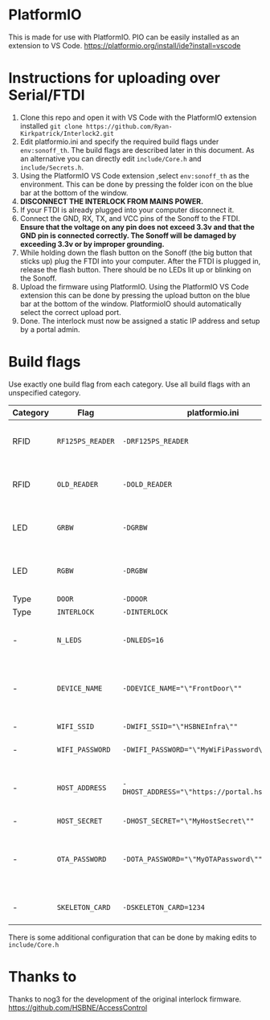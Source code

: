 # PlatformIO
This is made for use with PlatformIO. PIO can be easily installed as an extension to VS Code.
https://platformio.org/install/ide?install=vscode

# Instructions for uploading over Serial/FTDI
1. Clone this repo and open it with VS Code with the PlatformIO extension installed `git clone https://github.com/Ryan-Kirkpatrick/Interlock2.git`
2. Edit platformio.ini and specify the required build flags under `env:sonoff_th`. The build flags are described later in this document. As an alternative you can directly edit `include/Core.h` and `include/Secrets.h`.
3. Using the PlatformIO VS Code extension ,select `env:sonoff_th` as the environment. This can be done by pressing the folder icon on the blue bar at the bottom of the window.
4. __DISCONNECT THE INTERLOCK FROM MAINS POWER.__
5. If your FTDI is already plugged into your computer disconnect it.
6. Connect the GND, RX, TX, and VCC pins of the Sonoff to the FTDI. __Ensure that the voltage on any pin does not exceed 3.3v and that the GND pin is connected correctly. The Sonoff will be damaged by exceeding 3.3v or by improper grounding.__
7. While holding down the flash button on the Sonoff (the big button that sticks up) plug the FTDI into your computer. After the FTDI is plugged in, release the flash button. There should be no LEDs lit up or blinking on the Sonoff.
8. Upload the firmware using PlatformIO. Using the PlatformIO VS Code extension this can be done by pressing the upload button on the blue bar at the bottom of the window. PlatformioIO should automatically select the correct upload port.
9. Done. The interlock must now be assigned a static IP address and setup by a portal admin.

# Build flags
Use exactly one build flag from each category. Use all build flags with an unspecified category.

|Category | Flag | platformio.ini | Description |
|-|-|-|-|
| RFID | `RF125PS_READER` | `-DRF125PS_READER` | The interlock uses the newer RF125PS RFID reader hardware. Use this flag for new interlocks.
| RFID | `OLD_READER` | `-DOLD_READER` | The interlock uses the old RFID reader. There are almost none of these readers left in use. |
| LED | `GRBW` | `-DGRBW` | The staaus LED used a Green Red Blue White color scheme. Used on newer interlocks |
| LED | `RGBW` | `-DRGBW` | The status LED uses a Red Green Blue White color scheme. Usually used on older interlocks. |
| Type | `DOOR` | `-DDOOR` | This device is a door. |
| Type | `INTERLOCK` | `-DINTERLOCK` | This device is an interlock |
| - | `N_LEDS` | `-DNLEDS=16` | How many status light LEDS the device has. Usually 1 for interlocks and 16 for doors.
| - | `DEVICE_NAME` | `-DDEVICE_NAME="\"FrontDoor\""` | The name of the device, e.g. "FrontDoor". This can be anything (don't use spaces) but make it descriptive. |
| - | `WIFI_SSID` | `-DWIFI_SSID="\"HSBNEInfra\""` | The WiFi SSID. Please use `HSBNEInfra`. |
| - | `WIFI_PASSWORD` | `-DWIFI_PASSWORD="\"MyWiFiPassword\""` | The password for the WiFi. |
| - | `HOST_ADDRESS` | `-DHOST_ADDRESS="\"https://portal.hsbne.org\""` | The host address for the interlock ot talk to. Probably `https://portal.hsbne.org`. Do not include a trailing `/`.
| - | `HOST_SECRET` | `-DHOST_SECRET="\"MyHostSecret\""` | ~ |
| - | `OTA_PASSWORD` | `-DOTA_PASSWORD="\"MyOTAPassword\""` | The password to be used for Over The Air (OTA) firmware updates. __Please do not make one up, use the established password system.__ |
| - | `SKELETON_CARD` | `-DSKELETON_CARD=1234` | An RFID number that will always unlock this door/interlock.

There is some additional configuration that can be done by making edits to `include/Core.h`

# Thanks to
Thanks to nog3 for the development of the original interlock firmware.
https://github.com/HSBNE/AccessControl